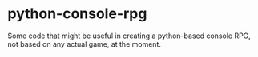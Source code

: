 # python-console-rpg
Some code that might be useful in creating a python-based console RPG, not based on any actual game, at the moment.
